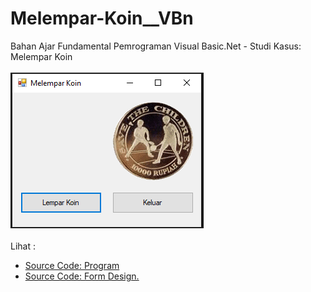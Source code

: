 # Melempar-Koin__VBn
Bahan Ajar Fundamental Pemrograman Visual Basic.Net - Studi Kasus: Melempar Koin<br><br>
<img src="https://github.com/RizkyKhapidsyah/Melempar-Koin__VBn/blob/master/Melempar%20Koin/result/001.PNG"><br><br>
Lihat : <br>
- <a href="https://github.com/RizkyKhapidsyah/Melempar-Koin__VBn/blob/master/Melempar%20Koin/Form1.vb">Source Code: Program</a><br>
- <a href="https://github.com/RizkyKhapidsyah/Melempar-Koin__VBn/blob/master/Melempar%20Koin/Form1.Designer.vb">Source Code: Form Design.</a>
